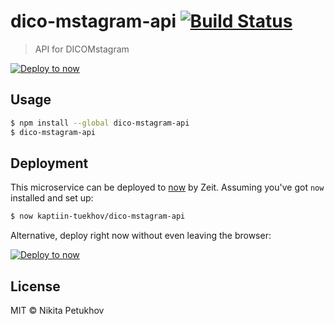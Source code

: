 # dico-mstagram-api [![Build Status](https://travis-ci.org/kaptiin-tuekhov/dico-mstagram-api.svg?branch=master)](https://travis-ci.org/kaptiin-tuekhov/dico-mstagram-api)

> API for DICOMstagram

[![Deploy to now](https://deploy.now.sh/static/button.svg)](https://deploy.now.sh/?repo=https://github.com/kaptiin-tuekhov/dico-mstagram-api)


## Usage

```bash
$ npm install --global dico-mstagram-api
$ dico-mstagram-api
```


## Deployment

This microservice can be deployed to [now](https://zeit.co/now) by Zeit.
Assuming you've got `now` installed and set up:

```bash
$ now kaptiin-tuekhov/dico-mstagram-api
```

Alternative, deploy right now without even leaving the browser:

[![Deploy to now](https://deploy.now.sh/static/button.svg)](https://deploy.now.sh/?repo=https://github.com/kaptiin-tuekhov/dico-mstagram-api)


## License

MIT © Nikita Petukhov
